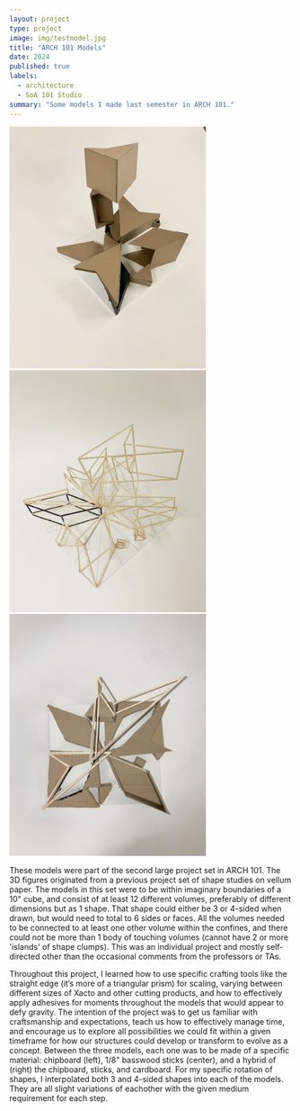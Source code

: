 ```yaml
---
layout: project
type: project
image: img/testmodel.jpg
title: "ARCH 101 Models"
date: 2024
published: true
labels:
  - architecture
  - SoA 101 Studio
summary: "Some models I made last semester in ARCH 101."
---
```


<div class="text-center p-4">
  <img width="350px" height="430px" src="../img/Chang_Phoebe_A2_Planar_Model Photo_1_revised.jpg" class="img-thumbnail" >
  <img width="350px" height="430px" src="../img/Chang_Phoebe_A2_Linear_Model Photo_3_revised.jpg" class="img-thumbnail" >
  <img width="350px" height="430px" src="../img/Chang_Phoebe_A2_Hybrid_Model Photo_2_revised.jpg" class="img-thumbnail" >
</div>

These models were part of the second large project set in ARCH 101. The 3D figures originated from a previous project set of shape studies on vellum paper. The models in this set were to be within imaginary boundaries of a 10" cube, and consist of at least 12 different volumes, preferably of different dimensions but as 1 shape. That shape could either be 3 or 4-sided when drawn, but would need to total to 6 sides or faces. All the volumes needed to be connected to at least one other volume within the confines, and there could not be more than 1 body of touching volumes (cannot have 2 or more 'islands' of shape clumps). This was an individual project and mostly self-directed other than the occasional comments from the professors or TAs. 

Throughout this project, I learned how to use specific crafting tools like the straight edge (it’s more of a triangular prism) for scaling, varying between different sizes of Xacto and other cutting products, and how to effectively apply adhesives for moments throughout the models that would appear to defy gravity. The intention of the project was to get us familiar with craftsmanship and expectations, teach us how to effectively manage time, and encourage us to explore all possibilities we could fit within a given timeframe for how our structures could develop or transform to evolve as a concept. Between the three models, each one was to be made of a specific material: chipboard (left), 1/8" basswood sticks (center), and a hybrid of (right) the chipboard, sticks, and cardboard. For my specific rotation of shapes, I interpolated both 3 and 4-sided shapes into each of the models. They are all slight variations of eachother with the given medium requirement for each step.
